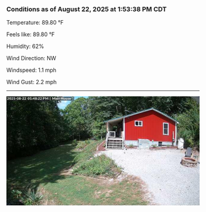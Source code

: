 ### Conditions as of August 22, 2025 at 1:53:38 PM CDT 

Temperature: 89.80 &deg;F

Feels like: 89.80 &deg;F

Humidity: 62%

Wind Direction: NW

Windspeed: 1.1 mph

Wind Gust: 2.2 mph

---

<img src="./images/latest.jpeg"/>

